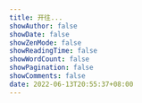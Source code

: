 ```yaml
---
title: 开往...
showAuthor: false
showDate: false
showZenMode: false
showReadingTime: false
showWordCount: false
showPagination: false
showComments: false
date: 2022-06-13T20:55:37+08:00
--- 
```

<script>
window.location.href="/travelling/go-by-clouds.html"
</script>
